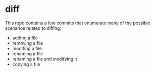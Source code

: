 # diff

This repo contains a few commits that enumerate many of the possible scenarios related to diffing:
- adding a file
- removing a file
- modifing a file
- renaming a file
- renaming a file and modifying it
- copying a file
